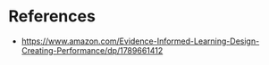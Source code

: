# References

* https://www.amazon.com/Evidence-Informed-Learning-Design-Creating-Performance/dp/1789661412